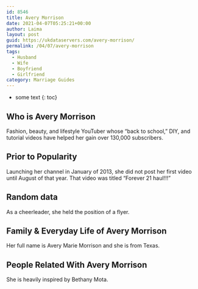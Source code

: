 ```yaml
---
id: 8546
title: Avery Morrison
date: 2021-04-07T05:25:21+00:00
author: Laima
layout: post
guid: https://ukdataservers.com/avery-morrison/
permalink: /04/07/avery-morrison
tags:
  - Husband
  - Wife
  - Boyfriend
  - Girlfriend
category: Marriage Guides
---
```


* some text
{: toc}


## Who is Avery Morrison
                  
                  
                  
Fashion, beauty, and lifestyle YouTuber whose &#8220;back to school,&#8221; DIY, and tutorial videos have helped her gain over 130,000 subscribers. 
                  
              
            
              
            
                
                
                
## Prior to Popularity
                  
                  
                  
Launching her channel in January of 2013, she did not post her first video until August of that year. That video was titled &#8220;Forever 21 haul!!!&#8221;
                  
              
            
              
            
                
                
                
## Random data
                  
                  
                  
As a cheerleader, she held the position of a flyer.
                  
              
            
              
            
                
                
                
## Family & Everyday Life of Avery Morrison
                  
                  
                  
Her full name is Avery Marie Morrison and she is from Texas.
                  
              
            
              
            
                
                
                
## People Related With Avery Morrison
                  
                  
                  
She is heavily inspired by Bethany Mota.
                  
              
            
              
            
                
              
            
              
              
            
            
              
            
          
          
          